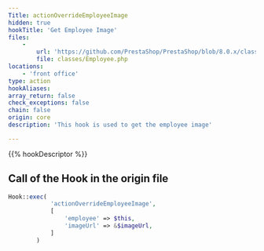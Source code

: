 ```yaml
---
Title: actionOverrideEmployeeImage
hidden: true
hookTitle: 'Get Employee Image'
files:
    -
        url: 'https://github.com/PrestaShop/PrestaShop/blob/8.0.x/classes/Employee.php'
        file: classes/Employee.php
locations:
    - 'front office'
type: action
hookAliases: 
array_return: false
check_exceptions: false
chain: false
origin: core
description: 'This hook is used to get the employee image'

---
```


{{% hookDescriptor %}}

## Call of the Hook in the origin file

```php
Hook::exec(
            'actionOverrideEmployeeImage',
            [
                'employee' => $this,
                'imageUrl' => &$imageUrl,
            ]
        )
```
